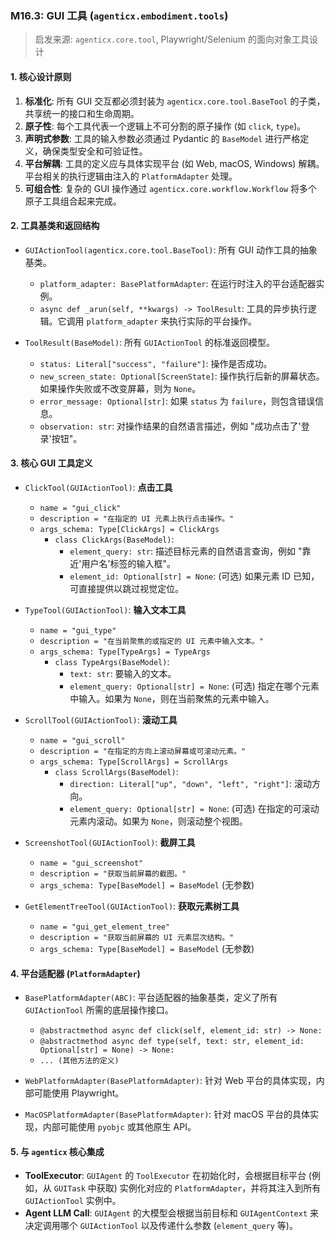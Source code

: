 ### M16.3: GUI 工具 (`agenticx.embodiment.tools`)

> 启发来源: `agenticx.core.tool`, Playwright/Selenium 的面向对象工具设计

#### 1. 核心设计原则

1.  **标准化**: 所有 GUI 交互都必须封装为 `agenticx.core.tool.BaseTool` 的子类，共享统一的接口和生命周期。
2.  **原子性**: 每个工具代表一个逻辑上不可分割的原子操作 (如 `click`, `type`)。
3.  **声明式参数**: 工具的输入参数必须通过 Pydantic 的 `BaseModel` 进行严格定义，确保类型安全和可验证性。
4.  **平台解耦**: 工具的定义应与具体实现平台 (如 Web, macOS, Windows) 解耦。平台相关的执行逻辑由注入的 `PlatformAdapter` 处理。
5.  **可组合性**: 复杂的 GUI 操作通过 `agenticx.core.workflow.Workflow` 将多个原子工具组合起来完成。

#### 2. 工具基类和返回结构

*   `GUIActionTool(agenticx.core.tool.BaseTool)`: 所有 GUI 动作工具的抽象基类。
    *   `platform_adapter: BasePlatformAdapter`: 在运行时注入的平台适配器实例。
    *   `async def _arun(self, **kwargs) -> ToolResult`: 工具的异步执行逻辑。它调用 `platform_adapter` 来执行实际的平台操作。

*   `ToolResult(BaseModel)`: 所有 `GUIActionTool` 的标准返回模型。
    *   `status: Literal["success", "failure"]`: 操作是否成功。
    *   `new_screen_state: Optional[ScreenState]`: 操作执行后新的屏幕状态。如果操作失败或不改变屏幕，则为 `None`。
    *   `error_message: Optional[str]`: 如果 `status` 为 `failure`，则包含错误信息。
    *   `observation: str`: 对操作结果的自然语言描述，例如 "成功点击了'登录'按钮"。

#### 3. 核心 GUI 工具定义

*   `ClickTool(GUIActionTool)`: **点击工具**
    *   `name = "gui_click"`
    *   `description = "在指定的 UI 元素上执行点击操作。"`
    *   `args_schema: Type[ClickArgs] = ClickArgs`
        *   `class ClickArgs(BaseModel)`:
            *   `element_query: str`: 描述目标元素的自然语言查询，例如 "靠近'用户名'标签的输入框"。
            *   `element_id: Optional[str] = None`: (可选) 如果元素 ID 已知，可直接提供以跳过视觉定位。

*   `TypeTool(GUIActionTool)`: **输入文本工具**
    *   `name = "gui_type"`
    *   `description = "在当前聚焦的或指定的 UI 元素中输入文本。"`
    *   `args_schema: Type[TypeArgs] = TypeArgs`
        *   `class TypeArgs(BaseModel)`:
            *   `text: str`: 要输入的文本。
            *   `element_query: Optional[str] = None`: (可选) 指定在哪个元素中输入。如果为 `None`，则在当前聚焦的元素中输入。

*   `ScrollTool(GUIActionTool)`: **滚动工具**
    *   `name = "gui_scroll"`
    *   `description = "在指定的方向上滚动屏幕或可滚动元素。"`
    *   `args_schema: Type[ScrollArgs] = ScrollArgs`
        *   `class ScrollArgs(BaseModel)`:
            *   `direction: Literal["up", "down", "left", "right"]`: 滚动方向。
            *   `element_query: Optional[str] = None`: (可选) 在指定的可滚动元素内滚动。如果为 `None`，则滚动整个视图。

*   `ScreenshotTool(GUIActionTool)`: **截屏工具**
    *   `name = "gui_screenshot"`
    *   `description = "获取当前屏幕的截图。"`
    *   `args_schema: Type[BaseModel] = BaseModel` (无参数)

*   `GetElementTreeTool(GUIActionTool)`: **获取元素树工具**
    *   `name = "gui_get_element_tree"`
    *   `description = "获取当前屏幕的 UI 元素层次结构。"`
    *   `args_schema: Type[BaseModel] = BaseModel` (无参数)

#### 4. 平台适配器 (`PlatformAdapter`)

*   `BasePlatformAdapter(ABC)`: 平台适配器的抽象基类，定义了所有 `GUIActionTool` 所需的底层操作接口。
    *   `@abstractmethod
    async def click(self, element_id: str) -> None:`
    *   `@abstractmethod
    async def type(self, text: str, element_id: Optional[str] = None) -> None:`
    *   `... (其他方法的定义)`

*   `WebPlatformAdapter(BasePlatformAdapter)`: 针对 Web 平台的具体实现，内部可能使用 Playwright。
*   `MacOSPlatformAdapter(BasePlatformAdapter)`: 针对 macOS 平台的具体实现，内部可能使用 `pyobjc` 或其他原生 API。

#### 5. 与 `agenticx` 核心集成

*   **ToolExecutor**: `GUIAgent` 的 `ToolExecutor` 在初始化时，会根据目标平台 (例如，从 `GUITask` 中获取) 实例化对应的 `PlatformAdapter`，并将其注入到所有 `GUIActionTool` 实例中。
*   **Agent LLM Call**: `GUIAgent` 的大模型会根据当前目标和 `GUIAgentContext` 来决定调用哪个 `GUIActionTool` 以及传递什么参数 (`element_query` 等)。